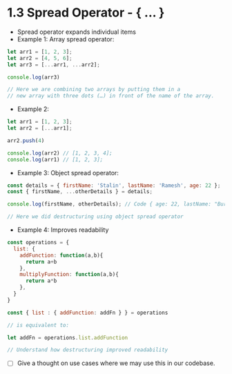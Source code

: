 # 1.3 Spread Operator - { ... }

* Spread operator expands individual items
* Example 1: Array spread operator:

```javascript
let arr1 = [1, 2, 3];
let arr2 = [4, 5, 6];
let arr3 = [...arr1, ...arr2];

console.log(arr3)

// Here we are combining two arrays by putting them in a 
// new array with three dots (…) in front of the name of the array.
```

* Example 2:

```javascript
let arr1 = [1, 2, 3];
let arr2 = [...arr1];

arr2.push(4)

console.log(arr2) // [1, 2, 3, 4];
console.log(arr1) // [1, 2, 3];
```

* Example 3: Object spread operator:

```javascript
const details = { firstName: 'Stalin', lastName: 'Ramesh', age: 22 };
const { firstName, ...otherDetails } = details;

console.log(firstName, otherDetails); // Code { age: 22, lastName: "Burst" }

// Here we did destructuring using object spread operator
```

* Example 4: Improves readability

```javascript
const operations = {
  list: {
    addFunction: function(a,b){
      return a+b
    },
    multiplyFunction: function(a,b){
      return a*b
    },    
  }
}

const { list : { addFunction: addFn } } = operations

// is equivalent to:

let addFn = operations.list.addFunction

// Understand how destructuring improved readability
```

* [ ] Give a thought on use cases where we may use this in our codebase.

